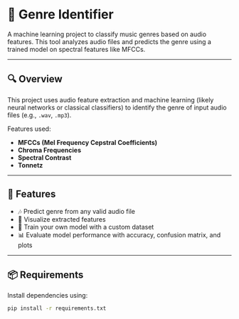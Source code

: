 # 🎵 Genre Identifier

A machine learning project to classify music genres based on audio features. This tool analyzes audio files and predicts the genre using a trained model on spectral features like MFCCs.

---

## 🔍 Overview

This project uses audio feature extraction and machine learning (likely neural networks or classical classifiers) to identify the genre of input audio files (e.g., `.wav`, `.mp3`).

Features used:
- **MFCCs (Mel Frequency Cepstral Coefficients)**
- **Chroma Frequencies**
- **Spectral Contrast**
- **Tonnetz**

---

## 🎯 Features

- 🎶 Predict genre from any valid audio file
- 🔎 Visualize extracted features
- 🧠 Train your own model with a custom dataset
- 📊 Evaluate model performance with accuracy, confusion matrix, and plots

---

## 📦 Requirements

Install dependencies using:

```bash
pip install -r requirements.txt
